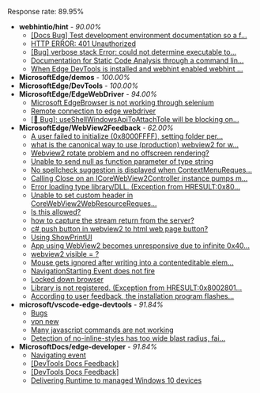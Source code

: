 Response rate: 89.95%

* **webhintio/hint** - _90.00%_
  * [[Docs Bug] Test development environment documentation so a f...](https://github.com/webhintio/hint/issues/5404)
  * [HTTP ERROR: 401 Unauthorized](https://github.com/webhintio/hint/issues/5362)
  * [[Bug] verbose stack Error: could not determine executable to...](https://github.com/webhintio/hint/issues/5349)
  * [Documentation for Static Code Analysis through a command lin...](https://github.com/webhintio/hint/issues/5383)
  * [When Edge DevTools is installed and webhint enabled webhint ...](https://github.com/webhintio/hint/issues/5364)
* **MicrosoftEdge/demos** - _100.00%_
* **MicrosoftEdge/DevTools** - _100.00%_
* **MicrosoftEdge/EdgeWebDriver** - _94.00%_
  * [Microsoft EdgeBrowser is not working through selenium](https://github.com/MicrosoftEdge/EdgeWebDriver/issues/68)
  * [Remote connection to edge webdriver](https://github.com/MicrosoftEdge/EdgeWebDriver/issues/67)
  * [[🐛 Bug]: useShellWindowsApiToAttachToIe will be blocking on...](https://github.com/MicrosoftEdge/EdgeWebDriver/issues/34)
* **MicrosoftEdge/WebView2Feedback** - _62.00%_
  * [A user failed to initialize (0x8000FFFF), setting folder per...](https://github.com/MicrosoftEdge/WebView2Feedback/issues/3149)
  * [what is the canonical way to use (production) webview2 for w...](https://github.com/MicrosoftEdge/WebView2Feedback/issues/3148)
  * [Webview2  rotate problem and no offscreen rendering?](https://github.com/MicrosoftEdge/WebView2Feedback/issues/3146)
  * [Unable to send null as function parameter of type string](https://github.com/MicrosoftEdge/WebView2Feedback/issues/3145)
  * [No spellcheck suggestion is displayed when ContextMenuReques...](https://github.com/MicrosoftEdge/WebView2Feedback/issues/3142)
  * [Calling Close on an ICoreWebView2Controller instance pumps m...](https://github.com/MicrosoftEdge/WebView2Feedback/issues/3140)
  * [Error loading type library/DLL. (Exception from HRESULT:0x80...](https://github.com/MicrosoftEdge/WebView2Feedback/issues/3123)
  * [Unable to set custom header in CoreWebView2WebResourceReques...](https://github.com/MicrosoftEdge/WebView2Feedback/issues/3120)
  * [Is this allowed?](https://github.com/MicrosoftEdge/WebView2Feedback/issues/3119)
  * [how to capture the stream return from the server?](https://github.com/MicrosoftEdge/WebView2Feedback/issues/3117)
  * [c# push button in webview2 to  html web page button?](https://github.com/MicrosoftEdge/WebView2Feedback/issues/3150)
  * [Using ShowPrintUI](https://github.com/MicrosoftEdge/WebView2Feedback/issues/3143)
  * [App using WebView2 becomes unresponsive due to infinite 0x40...](https://github.com/MicrosoftEdge/WebView2Feedback/issues/3141)
  * [webview2 visible = ?](https://github.com/MicrosoftEdge/WebView2Feedback/issues/3129)
  * [Mouse gets ignored after writing into a contenteditable elem...](https://github.com/MicrosoftEdge/WebView2Feedback/issues/3118)
  * [NavigationStarting Event does not fire](https://github.com/MicrosoftEdge/WebView2Feedback/issues/3109)
  * [Locked down browser](https://github.com/MicrosoftEdge/WebView2Feedback/issues/3103)
  * [Library is not registered. (Exception from HRESULT:0x8002801...](https://github.com/MicrosoftEdge/WebView2Feedback/issues/3094)
  * [According to user feedback, the installation program flashes...](https://github.com/MicrosoftEdge/WebView2Feedback/issues/3093)
* **microsoft/vscode-edge-devtools** - _91.84%_
  * [Bugs](https://github.com/microsoft/vscode-edge-devtools/issues/1341)
  * [vpn new](https://github.com/microsoft/vscode-edge-devtools/issues/1340)
  * [Many javascript commands are not working](https://github.com/microsoft/vscode-edge-devtools/issues/1339)
  * [Detection of no-inline-styles has too wide blast radius, fai...](https://github.com/microsoft/vscode-edge-devtools/issues/1325)
* **MicrosoftDocs/edge-developer** - _91.84%_
  * [Navigating event](https://github.com/MicrosoftDocs/edge-developer/issues/2415)
  * [[DevTools Docs Feedback]](https://github.com/MicrosoftDocs/edge-developer/issues/2414)
  * [[DevTools Docs Feedback]](https://github.com/MicrosoftDocs/edge-developer/issues/2412)
  * [Delivering Runtime to managed Windows 10 devices](https://github.com/MicrosoftDocs/edge-developer/pull/2385)